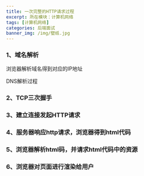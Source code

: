 ```yaml
---
title: 一次完整的HTTP请求过程
excerpt: 所在模块：计算机网络
tags: [计算机网络]
categories: 后端面试
banner_img: /img/壁纸.jpg
---
```


### 1、域名解析

浏览器解析域名得到对应的IP地址

DNS解析过程

### 2、TCP三次握手

### 3、建立连接发起HTTP请求

### 4、服务器响应http请求，浏览器得到html代码

### 5、浏览器解析html码，并请求html代码中的资源

### 6、浏览器对页面进行渲染给用户